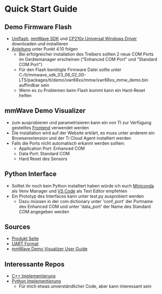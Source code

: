 # Quick Start Guide
## Demo Firmware Flash
- [Uniflash](https://www.ti.com/tool/UNIFLASH), [mmWave SDK](https://www.ti.com/tool/MMWAVE-SDK) und [CP210x Universal Windows Driver](https://www.silabs.com/developers/usb-to-uart-bridge-vcp-drivers?tab=downloads) downloaden und installieren
- [Anleitung](https://www.ti.com/lit/ug/swru546e/swru546e.pdf?ts=1709560091730&ref_url=https%253A%252F%252Fwww.ti.com%252Ftool%252FIWR6843ISK) unter Punkt 4.10 folgen
  - Bei erfolgreicher installation des Treibers sollten 2 neue COM Ports im Gerätemanager erscheinen ("Enhanced COM Port" und "Standard COM Port")
  - Für den Flash benötigte Firmware Datei sollte unter C:/ti/mmwave_sdk_03_06_02_00-LTS/packages/ti/demo/xwr68xx/mmw/xwr68xx_mmw_demo.bin auffindbar sein
  - Wenn es zu Problemen beim Flash kommt kann ein Hard-Reset helfen

## mmWave Demo Visualizer
- zum ausprobieren und parametrisieren kann ein von TI zur Verfügung gestelltes [Frontend](https://dev.ti.com/gallery/view/mmwave/mmWave_Demo_Visualizer/ver/3.6.0/) verwendet werden
- Die installation wird auf der Website erklärt, es muss unter anderem ein Browserextension und der Ti Cloud Agent installiert werden
- Falls die Ports nicht automatisch erkannt werden sollten:
  - Application Port: Enhanced COM
  - Data Port: Standard COM
  - Hard Reset des Sensors

## Python Interface
- Solltet ihr noch kein Python installiert haben würde ich euch [Miniconda](https://docs.anaconda.com/free/miniconda/miniconda-install/) als Venv Manager und [VS Code](https://code.visualstudio.com/download) als Text Editor empfehlen
- Ein Prototyp des Interfaces kann unter test.py ausprobiert werden
  - Dazu müssen in der com dictionary unter 'conf_port' der Portname des Enhanced COM und unter 'data_port' der Name des Standard COM angegeben werden

## Sources
- [Produkt Seite](https://www.ti.com/tool/IWR6843AOPEVM#tech-docs)
- [UART Format](https://dev.ti.com/tirex/explore/node?node=A__ADnbI7zK9bSRgZqeAxprvQ__radar_toolbox__1AslXXD__LATEST)
- [mmWave Demo Visualizer User Guide](https://www.ti.com/lit/ug/swru529c/swru529c.pdf?ts=1709519302062&ref_url=https%253A%252F%252Fwww.google.com%252F)

## Interessante Repos
- [C++ Implementierung](https://github.com/radar-lab/ti_mmwave_rospkg/tree/master)
- [Python Implementierung](https://github.com/m6c7l/pymmw/tree/master)
  - Für mich etwas unverständlicher Code, aber kann interessant sein
